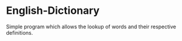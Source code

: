 # English-Dictionary
Simple program which allows the lookup of words and their respective definitions.

